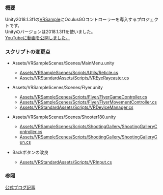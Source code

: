 ### 概要
Unity2018.1.3f1の[VRSample](https://assetstore.unity.com/packages/essentials/tutorial-projects/vr-samples-51519)にOculusGOコントローラーを導入するプロジェクトです。  
Unityのバージョンは2018.1.3f1を使いました。  
[YouTubeに動画を公開しました。](https://youtu.be/QO1EVZvnNMU)

### スクリプトの変更点
- Assets/VRSampleScenes/Scenes/MainMenu.unity
  - [Assets/VRSampleScenes/Scripts/Utils/Reticle.cs](https://github.com/yu1l/UnityVRSampleWithOculusGO/commit/6ff10e40da4a37ed92fb5beca7a5334aab272ad3#diff-2ba2b2918b6488304ea0c5f9b0d50cde)
  - [Assets/VRStandardAssets/Scripts/VREyeRaycaster.cs](https://github.com/yu1l/UnityVRSampleWithOculusGO/commit/6ff10e40da4a37ed92fb5beca7a5334aab272ad3#diff-7b2a49eb3acda985bd1f7966b4ce5db1)
  
- Assets/VRSampleScenes/Scenes/Flyer.unity
  - [Assets/VRSampleScenes/Scripts/Flyer/FlyerGameController.cs](https://github.com/yu1l/UnityVRSampleWithOculusGO/commit/832a038500715b5d96588ad9195215ceee5ac531#diff-f1ccb1ec9f99f6add29b1ff02e705c9e)
  - [Assets/VRSampleScenes/Scripts/Flyer/FlyerMovementController.cs](https://github.com/yu1l/UnityVRSampleWithOculusGO/commit/832a038500715b5d96588ad9195215ceee5ac531#diff-d1b8685cd849031c625e705f2a2deafd)
  - [Assets/VRStandardAssets/Scripts/VRDeviceManager.cs](https://github.com/yu1l/UnityVRSampleWithOculusGO/commit/832a038500715b5d96588ad9195215ceee5ac531#diff-ef74bbb38842ad9949bf4a3d6ccc7875)
  
- Assets/VRSampleScenes/Scenes/Shooter180.unity
  - [Assets/VRSampleScenes/Scripts/ShootingGallery/ShootingGalleryController.cs](https://github.com/yu1l/UnityVRSampleWithOculusGO/commit/ea3d2063b6c5027b9c474a7b1f1fd15bc3512e85#diff-6807d880ffeb4d86345b2fd306bd59eb)
  - [Assets/VRSampleScenes/Scripts/ShootingGallery/ShootingGalleryGun.cs](https://github.com/yu1l/UnityVRSampleWithOculusGO/commit/ea3d2063b6c5027b9c474a7b1f1fd15bc3512e85#diff-b903c25a343700f410dfd5a6f9279384)
  
- Backボタンの改良
  - [Assets/VRStandardAssets/Scripts/VRInput.cs](https://github.com/yu1l/UnityVRSampleWithOculusGO/commit/52b8fd66e160240cdacb14e48a5b6441024f7065#diff-9b4cf4dc648ba5122c80432485182f58)

### 参照
[公式ブログ記事](https://developer.oculus.com/blog/adding-gear-vr-controller-support-to-the-unity-vr-samples/)
